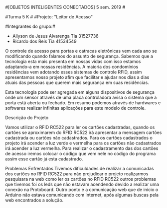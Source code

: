 #[OBJETOS INTELIGENTES CONECTADOS] 5 sem. 2019 #

#Turma 5 K #
#Projeto: "Leitor de Acesso"

#Integrantes do grupo:#

* Allyson de Jesus Alvarenga Tia 31527736
* Ricardo dos Reis           Tia 41534549

O controle de acesso para portas e catracas eletrônicas vem cada ano se modificando quando falamos do assunto de segurança.  Sabemos que a tecnologia esta mais presenta em nossas vidas com isso estamos adaptando-a em nossas residências. A maioria dos condomínios residências vem adotando esses sistemas de controle RFID, assim apresentamos nosso projeto afim que facilitar e ajudar nos dias a dias atuais das pessoas que querem mais segurança em suas residências. 

Esta tecnologia pode ser agregada em alguns dispositivos de segurança onde um sensor através de uma placa controladora avisa o sistema que a porta está aberta ou fechado. Em resumo podemos através de hardwares e softwares realizar infinitas aplicações para este modelo de controle.


Descrição do Projeto

  Vamos utilizar o RFID RC522 para ler os cartões cadastradas, quando os cartões se aproximarem do RFID RC522 irá apresentar a mensagem cartões cadastrada ou cartões não cadastrados. Para os cartões cadastrados o projeto irá acender a luz verde e vermelha para os cartões não cadastrados irá acender a luz vermelha. Para realizar o cadastramento das dos cartões de acesso iremos colocar o código que vem nele no código do programa assim esse cartão já esta cadastrado. 


Problemas Enfrentados
Tivemos dificuldades de realizar a comunicadas dos cartões no RFID RC522 para não prejudicar o projeto realizarmos pesquisara na web como ler os cartões no RFID RC522 outros problemas que tivemos foi os leds que não estavam acendendo devido a realizar uma conexão na Protoboard.
Outro ponto é a comunicação web que de início o Arduino não estava comunicando com internet, após algumas buscas pela web encontrados a solução.



